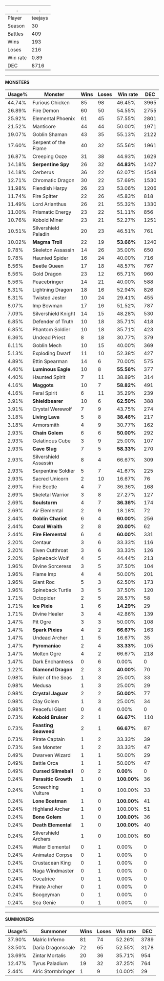 .|.
|-|-
Player|teejays
Season|30
Battles|409
Wins|193
Loses|216
Win rate|0.89
DEC|8716

---
**MONSTERS**

Usage%|Monster|Wins|Loses|Win rate|DEC|
-|-|-|-|-|-|
44.74%|Furious Chicken|85|98|46.45%|3965|
26.89%|Fire Demon|60|50|54.55%|2755|
25.92%|Elemental Phoenix|61|45|57.55%|2801|
21.52%|Manticore|44|44|50.00%|1971|
19.07%|Goblin Shaman|43|35|55.13%|2122|
17.60%|Serpent of the Flame|40|32|55.56%|1961|
16.87%|Creeping Ooze|31|38|44.93%|1629|
14.18%|**Serpentine Spy**|26|32|**44.83%**|1427|
14.18%|Cerberus|36|22|62.07%|1548|
12.71%|Chromatic Dragon|30|22|57.69%|1530|
11.98%|Fiendish Harpy|26|23|53.06%|1206|
11.74%|Fire Spitter|22|26|45.83%|818|
11.49%|Lord Arianthus|26|21|55.32%|1330|
11.00%|Prismatic Energy|23|22|51.11%|856|
10.76%|Kobold Miner|23|21|52.27%|1251|
10.51%|Silvershield Paladin|20|23|46.51%|761|
10.02%|**Magma Troll**|22|19|**53.66%**|1240|
9.78%|Skeleton Assassin|14|26|35.00%|650|
9.78%|Haunted Spider|16|24|40.00%|716|
8.56%|Beetle Queen|17|18|48.57%|767|
8.56%|Gold Dragon|23|12|65.71%|960|
8.56%|Peacebringer|14|21|40.00%|588|
8.31%|Lightning Dragon|18|16|52.94%|826|
8.31%|Twisted Jester|10|24|29.41%|455|
8.07%|Imp Bowman|17|16|51.52%|787|
7.09%|Silvershield Knight|14|15|48.28%|530|
6.85%|Defender of Truth|10|18|35.71%|418|
6.85%|Phantom Soldier|10|18|35.71%|423|
6.36%|Undead Priest|8|18|30.77%|379|
6.11%|Goblin Mech|10|15|40.00%|369|
5.13%|Exploding Dwarf|11|10|52.38%|427|
4.89%|Ettin Spearman|14|6|70.00%|575|
4.40%|**Luminous Eagle**|10|8|**55.56%**|377|
4.40%|Haunted Spirit|7|11|38.89%|314|
4.16%|**Maggots**|10|7|**58.82%**|491|
4.16%|Feral Spirit|6|11|35.29%|239|
3.91%|**Shieldbearer**|10|6|**62.50%**|388|
3.91%|Crystal Werewolf|7|9|43.75%|274|
3.18%|**Living Lava**|5|8|**38.46%**|217|
3.18%|Armorsmith|4|9|30.77%|162|
2.93%|**Chain Golem**|6|6|**50.00%**|292|
2.93%|Gelatinous Cube|3|9|25.00%|107|
2.93%|**Cave Slug**|7|5|**58.33%**|270|
2.93%|Silvershield Assassin|8|4|66.67%|309|
2.93%|Serpentine Soldier|5|7|41.67%|225|
2.93%|Sacred Unicorn|2|10|16.67%|76|
2.69%|Fire Beetle|4|7|36.36%|168|
2.69%|Skeletal Warrior|3|8|27.27%|127|
2.69%|**Soulstorm**|4|7|**36.36%**|174|
2.69%|Air Elemental|2|9|18.18%|72|
2.44%|**Goblin Chariot**|6|4|**60.00%**|256|
2.44%|**Coral Wraith**|2|8|**20.00%**|62|
2.44%|**Fire Elemental**|6|4|**60.00%**|331|
2.20%|Centaur|3|6|33.33%|116|
2.20%|Elven Cutthroat|3|6|33.33%|126|
2.20%|Spineback Wolf|4|5|44.44%|213|
1.96%|Divine Sorceress|3|5|37.50%|104|
1.96%|Flame Imp|4|4|50.00%|201|
1.96%|Giant Roc|5|3|62.50%|173|
1.96%|Spineback Turtle|3|5|37.50%|120|
1.71%|Octopider|2|5|28.57%|58|
1.71%|**Ice Pixie**|1|6|**14.29%**|29|
1.71%|Divine Healer|3|4|42.86%|139|
1.47%|Pit Ogre|3|3|50.00%|108|
1.47%|**Spark Pixies**|4|2|**66.67%**|163|
1.47%|Undead Archer|1|5|16.67%|35|
1.47%|**Pyromaniac**|2|4|**33.33%**|105|
1.47%|Molten Ogre|4|2|66.67%|218|
1.47%|Dark Enchantress|0|6|0.00%|0|
1.22%|**Diamond Dragon**|2|3|**40.00%**|70|
0.98%|Ruler of the Seas|1|3|25.00%|33|
0.98%|Medusa|1|3|25.00%|29|
0.98%|**Crystal Jaguar**|2|2|**50.00%**|77|
0.98%|Clay Golem|1|3|25.00%|34|
0.98%|Peaceful Giant|0|4|0.00%|0|
0.73%|**Kobold Bruiser**|2|1|**66.67%**|110|
0.73%|**Feasting Seaweed**|2|1|**66.67%**|87|
0.73%|Pirate Captain|1|2|33.33%|39|
0.73%|Sea Monster|1|2|33.33%|47|
0.49%|Dwarven Wizard|1|1|50.00%|29|
0.49%|Battle Orca|1|1|50.00%|47|
0.49%|**Cursed Slimeball**|0|2|**0.00%**|0|
0.24%|**Parasitic Growth**|1|0|**100.00%**|36|
0.24%|Screeching Vulture|1|0|100.00%|33|
0.24%|**Lone Boatman**|1|0|**100.00%**|41|
0.24%|Highland Archer|1|0|100.00%|51|
0.24%|**Bone Golem**|1|0|**100.00%**|36|
0.24%|**Death Elemental**|1|0|**100.00%**|40|
0.24%|Silvershield Archers|1|0|100.00%|60|
0.24%|Water Elemental|0|1|0.00%|0|
0.24%|Animated Corpse|0|1|0.00%|0|
0.24%|Crustacean King|0|1|0.00%|0|
0.24%|Naga Windmaster|0|1|0.00%|0|
0.24%|Cocatrice|0|1|0.00%|0|
0.24%|Pirate Archer|0|1|0.00%|0|
0.24%|Boogeyman|0|1|0.00%|0|
0.24%|Sea Genie|0|1|0.00%|0|

---
**SUMMONERS**

Usage%|Summoner|Wins|Loses|Win rate|DEC|
-|-|-|-|-|-|
37.90%|Malric Inferno|81|74|52.26%|3789|
33.50%|Daria Dragonscale|72|65|52.55%|3178|
13.69%|Zintar Mortalis|20|36|35.71%|954|
12.47%|Tyrus Paladium|19|32|37.25%|764|
2.44%|Alric Stormbringer|1|9|10.00%|29|
